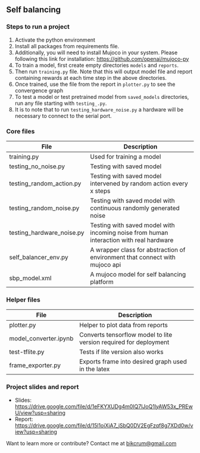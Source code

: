 ## Self balancing

### Steps to run a project

1. Activate the python environment
2. Install all packages from requirements file.
3. Additionally, you will need to install Mujoco in your system. Please following this link for
   installation: https://github.com/openai/mujoco-py
4. To train a model, first create empty directories `models` and `reports`.
5. Then run `training.py` file. Note that this will output model file and report containing rewards at each time step in
   the above directories.
6. Once trained, use the file from the report in `plotter.py` to see the convergence graph
7. To test a model or test pretrained model from `saved_models` directories, run any file starting with `testing_.py`.
8. It is to note that to run `testing_hardware_noise.py` a hardware will be necessary to connect to the serial port.


### Core files
| File                      | Description                                                                            |
|---------------------------|----------------------------------------------------------------------------------------|
| training.py               | Used for training a model                                                              |
| testing_no_noise.py       | Testing with saved model                                                               |
| testing_random_action.py  | Testing with saved model intervened by random action every x steps                     |
| testing_random_noise.py   | Testing with saved model with continuous randomly generated noise                      |
| testing_hardware_noise.py | Testing with saved model with incoming noise from human interaction with real hardware |
| self_balancer_env.py      | A wrapper class for abstraction of environment that connect with mujoco api            |
| sbp_model.xml             | A mujoco model for self balancing platform                                             |

### Helper files
| File                     | Description                                                                            |
|--------------------------|----------------------------------------------------------------------------------------|
| plotter.py               | Helper to plot data from reports                                                       |
| model_converter.ipynb      | Converts tensorflow model to lite version required for deployment                      |
| test-tflite.py  | Tests if lite version also works                                                       |
| frame_exporter.py  | Exports frame into desired graph used in the latex                                     |


### Project slides and report
- Slides: https://drive.google.com/file/d/1eFKYXUDg4m0IQ7lJoQ1lyAW53x_PREwU/view?usp=sharing
- Report: https://drive.google.com/file/d/15l1oiXiA7_jSbQ0DV2EgFzqf8g7XDd0w/view?usp=sharing

Want to learn more or contribute?
Contact me at bikcrum@gmail.com
